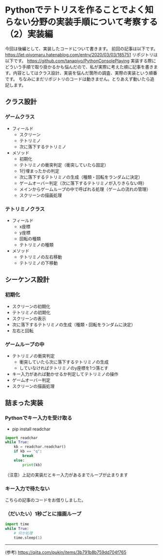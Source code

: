 # Pythonでテトリスを作ることでよく知らない分野の実装手順について考察する（2）実装編

今回は後編として、実装したコードについて書きます。
前回の記事は以下です。
https://let-piyomaru.hatenablog.com/entry/2020/03/03/185751
リポジトリは以下です。
https://github.com/tanapiyo/PythonConsolePlaying
実装する際にどういう手順で取り掛かるかも悩んだので、私が実際に考えた順に記事を書きます。内容としてはクラス設計、実装を悩んだ箇所の調査、実際の実装という順番です。
ちなみにまだリポジトリのコードは動きません。とりあえず動いたら追記します。

## クラス設計
### ゲームクラス
- フィールド
    - スクリーン
    - テトリミノ
    - 次に落下するテトリミノ
- メソッド
    - 初期化
    - テトリミノの衝突判定（衝突していたら固定）
    - 1行埋まったかの判定
    - 次に落下するテトリミノの生成（種類・回転をランダムに決定）
    - ゲームオーバー判定（次に落下するテトリミノが入りきらない時）
    - メインからゲームループの中で呼ばれる処理（ゲームの流れの管理）
    - スクリーンの描画処理

### テトリミノクラス
- フィールド
    - x座標
    - y座標
    - 回転の種類
    - テトリミノの種類
- メソッド
    - テトリミノの左右移動
    - テトリミノの下移動

## シーケンス設計
### 初期化
- スクリーンの初期化
- テトリミノの初期化
- スクリーンの表示
- 次に落下するテトリミノの生成（種類・回転をランダムに決定）
- 左右と回転

### ゲームループの中
- テトリミノの衝突判定
    - 衝突していたら次に落下するテトリミノの生成
    - していなければテトリミノのy座標を1つ落とす
- キー入力があれば動かせるか判定してテトリミノの操作
- ゲームオーバー判定
- スクリーンの描画処理

## 詰まった実装
### Pythonでキー入力を受け取る
- pip install readchar
```python
import readchar
while True:
    kb = readchar.readchar()
    if kb == "q":
        break
    else:
        print(kb)
```
（注意）上記の実装だとキー入力があるまでループが止まります

### キー入力で待たない
こちらの記事のコードをお借りしました。


### （だいたい）1秒ごとに描画ループ
```python
import time
while True:
    # 何か処理
    time.sleep(1)
```


-----
(参考)
https://qiita.com/pukin/items/3b791b8b759dd704f765
